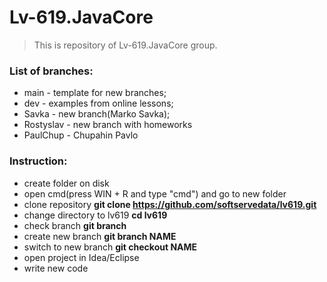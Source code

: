 # Lv-619.JavaCore

> This is repository of Lv-619.JavaCore group.

### List of branches:

- main - template for new branches;
- dev - examples from online lessons;
- Savka - new branch(Marko Savka);
- Rostyslav - new branch with homeworks
- PaulChup - Chupahin Pavlo

### Instruction:

- create folder on disk
- open cmd(press WIN + R and type "cmd") and go to new folder
- clone repository **git clone https://github.com/softservedata/lv619.git**
- change directory to lv619 **cd lv619**
- check branch **git branch**
- create new branch **git branch NAME**
- switch to new branch **git checkout NAME**
- open project in Idea/Eclipse
- write new code
